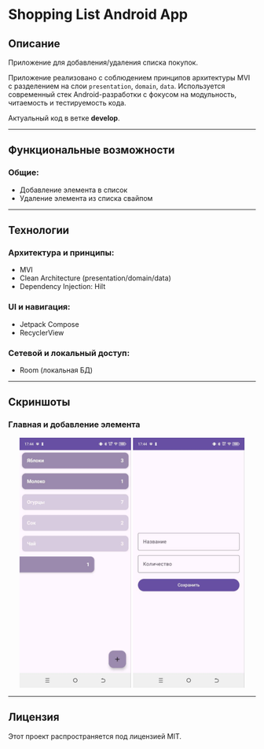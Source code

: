 # Shopping List Android App

## Описание

Приложение для добавления/удаления списка покупок. 

Приложение реализовано с соблюдением принципов архитектуры MVI с разделением на слои `presentation`, `domain`, `data`. Используется современный стек Android-разработки с фокусом на модульность, читаемость и тестируемость кода.

Актуальный код в ветке **develop**.

---

## Функциональные возможности

### Общие:
- Добавление элемента в список
- Удаление элемента из списка свайпом
  
---

## Технологии

### Архитектура и принципы:
- MVI
- Clean Architecture (presentation/domain/data)
- Dependency Injection: Hilt

### UI и навигация:
- Jetpack Compose
- RecyclerView

### Сетевой и локальный доступ:
- Room (локальная БД)
---
## Скриншоты

### Главная и добавление элемента

<p align="center">
  <img src="assets/screenshot_main_shopping.jpg" width="45%" alt="Главная страница">
  <img src="assets/screenshot_add_shopping.jpg" width="45%" alt="Добавление элемента">
</p>

---

## Лицензия

Этот проект распространяется под лицензией MIT.
